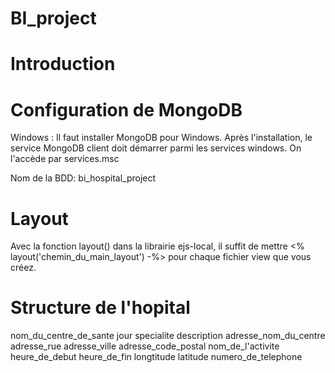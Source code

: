 # BI_project 


# Introduction


# Configuration de MongoDB

Windows : Il faut installer MongoDB pour Windows. Après l'installation, le service MongoDB client doit démarrer parmi les services windows. On l'accède par services.msc

Nom de la BDD: bi_hospital_project

# Layout

Avec la fonction layout() dans la librairie ejs-local, il suffit de mettre <% layout('chemin_du_main_layout') -%> pour chaque fichier view que vous créez.

# Structure de l'hopital

nom_du_centre_de_sante
jour
specialite
description
adresse_nom_du_centre
adresse_rue
adresse_ville
adresse_code_postal
nom_de_l'activite
heure_de_debut
heure_de_fin
longtitude
latitude
numero_de_telephone
